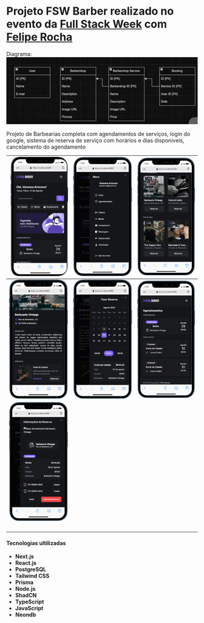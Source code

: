 # Projeto FSW Barber realizado no evento da [Full Stack Week](https://fullstackclub.com.br/fsw5/?utm_source=youtube&utm_medium=organic&utm_campaign=Full_StackClub_05_2024_lancamento_Quente_Lead&utm_term=Live&utm_content=) com [Felipe Rocha](https://www.youtube.com/@dicasparadevs)

Diagrama:
![Fluxograma](public/diagrama.png)


Projeto de Barbearias completa com agendamentos de serviços, login do google, sistema de reserva de serviço com horários e dias disponiveis, cancelamento do agendamento

| ![Foto](public/1.png)| ![Foto](public/2.png) | ![Foto](public/3.png) |
|:----------------------------------------:|:----------------------------------------:|:----------------------------------------:|
| ![Foto](public/4.png) | ![Foto](public/5.png) | ![Foto](public/6.png) |
| ![Foto](public/7.png)
 | &nbsp; | &nbsp; |

#### Tecnologias ultilizadas

- **Next.js**
- **React.js**
- **PostgreSQL**
- **Tailwind CSS**
- **Prisma**
- **Node.js**
- **ShadCN**
- **TypeScript**
- **JavaScript**
- **Neondb**






